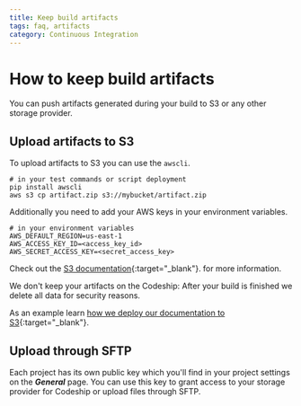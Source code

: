 ```yaml
---
title: Keep build artifacts
tags: faq, artifacts
category: Continuous Integration
---
```


# How to keep build artifacts

You can push artifacts generated during your build to S3 or any other storage provider.

## Upload artifacts to S3

To upload artifacts to S3 you can use the ```awscli```.

~~~shell
# in your test commands or script deployment
pip install awscli
aws s3 cp artifact.zip s3://mybucket/artifact.zip
~~~

Additionally you need to add your AWS keys in your environment variables.

~~~shell
# in your environment variables
AWS_DEFAULT_REGION=us-east-1
AWS_ACCESS_KEY_ID=<access_key_id>
AWS_SECRET_ACCESS_KEY=<secret_access_key>
~~~

Check out the [S3 documentation](http://docs.aws.amazon.com/cli/latest/reference/s3/index.html){:target="_blank"}. for more information.

We don't keep your artifacts on the Codeship: After your build is finished we delete all data for security reasons.

As an example learn [how we deploy our documentation to S3](http://blog.codeship.io/2014/02/04/continuous-deployment-static-pages-amazon-s3.html){:target="_blank"}.

## Upload through SFTP

Each project has its own public key which you'll find in your project settings on the ***General*** page. You can use this key to grant access to your storage provider for Codeship or upload files through SFTP.
